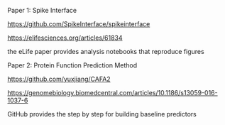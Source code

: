 Paper 1: Spike Interface 

https://github.com/SpikeInterface/spikeinterface

https://elifesciences.org/articles/61834

the eLife paper provides analysis notebooks that reproduce figures

Paper 2: Protein Function Prediction Method

https://github.com/yuxjiang/CAFA2

https://genomebiology.biomedcentral.com/articles/10.1186/s13059-016-1037-6

GitHub provides the step by step for building baseline predictors
